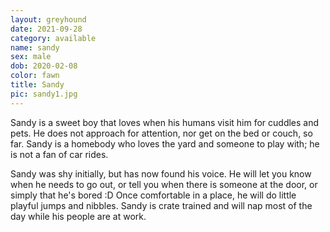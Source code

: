 ```yaml
---
layout: greyhound
date: 2021-09-28
category: available
name: sandy
sex: male
dob: 2020-02-08
color: fawn
title: Sandy
pic: sandy1.jpg
---
```


Sandy is a sweet boy that loves when his humans visit him for cuddles and pets. He does not approach for attention, nor get on the bed or couch, so far. Sandy is a homebody who loves the yard and someone to play with; he is not a fan of car rides. 

Sandy was shy initially, but has now found his voice. He will let you know when he needs to go out, or tell you when there is someone at the door, or simply that he's bored :D Once comfortable in a place, he will do little playful jumps and nibbles. Sandy is crate trained and will nap most of the day while his people are at work.



